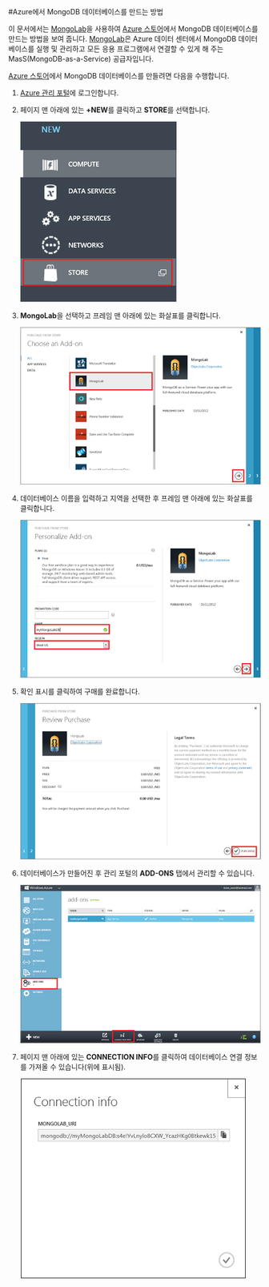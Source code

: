 #Azure에서 MongoDB 데이터베이스를 만드는 방법

이 문서에서는 [MongoLab]을 사용하여 [Azure 스토어]에서 MongoDB 데이터베이스를 만드는 방법을 보여 줍니다. [MongoLab]은 Azure 데이터 센터에서 MongoDB 데이터베이스를 실행 및 관리하고 모든 응용 프로그램에서 연결할 수 있게 해 주는 MasS(MongoDB-as-a-Service) 공급자입니다.

[Azure 스토어]에서 MongoDB 데이터베이스를 만들려면 다음을 수행합니다.

1. [Azure 관리 포털][portal]에 로그인합니다.
2. 페이지 맨 아래에 있는 **+NEW**를 클릭하고 **STORE**를 선택합니다.

	![스토어에서 추가 기능 선택](./media/create-mongolab-mongodb/select-store.png)

3. **MongoLab**을 선택하고 프레임 맨 아래에 있는 화살표를 클릭합니다.

	![MongoLab 선택](./media/create-mongolab-mongodb/select-mongo-db.png)

4. 데이터베이스 이름을 입력하고 지역을 선택한 후 프레임 맨 아래에 있는 화살표를 클릭합니다.

	![스토어에서 MongoLab 데이터베이스 구매](./media/create-mongolab-mongodb/purchase-mongodb.png)

5. 확인 표시를 클릭하여 구매를 완료합니다.

	![구매 검토 및 완료](./media/create-mongolab-mongodb/complete-mongolab-purchase.png)

6. 데이터베이스가 만들어진 후 관리 포털의 **ADD-ONS** 탭에서 관리할 수 있습니다.

	![Azure 포털에서 MongoLab 데이터베이스 관리](./media/create-mongolab-mongodb/manage-mongolab-add-on.png)

7. 페이지 맨 아래에 있는 **CONNECTION INFO**를 클릭하여 데이터베이스 연결 정보를 가져올 수 있습니다(위에 표시됨).

	![MongoLab 연결 정보](./media/create-mongolab-mongodb/mongolab-conn-info.png)

[MongoLab]: https://mongolab.com/home
[waws]: /manage/services/web-sites/
[Azure 스토어]: ../articles/overview.md
[portal]: http://windows.azure.com/

<!---HONumber=62-->